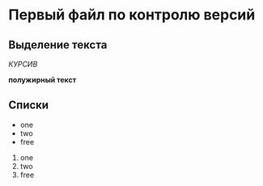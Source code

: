 # Первый файл по контролю версий
## Выделение текста
*КУРСИВ*


**полужирный текст**

## Списки
* one
* two
* free

1. one
2. two
3. free


